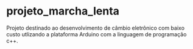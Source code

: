 # projeto_marcha_lenta

Projeto destinado ao desenvolvimento de câmbio eletrônico com baixo custo utlizando a plataforma Arduino com a linguagem de programação c++.
